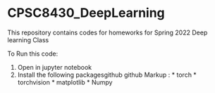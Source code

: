 # CPSC8430_DeepLearning
This repository contains codes for homeworks for Spring 2022 Deep learning Class

To Run this code:
1. Open in jupyter notebook
2. Install the following packagesgithub github 
Markup : * torch 
          * torchvision * matplotlib * Numpy
